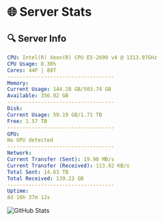 # 🌐 Server Stats
## 🔍 Server Info
```yaml
CPU: Intel(R) Xeon(R) CPU E5-2699 v4 @ 1313.97GHz
CPU Usage: 0.30%
Cores: 44P | 88T
-----------------------------------
Memory:
Current Usage: 144.28 GB/503.74 GB
Available: 356.02 GB
-----------------------------------
Disk:
Current Usage: 59.19 GB/1.71 TB
Free: 1.57 TB
-----------------------------------
GPU:
No GPU detected
-----------------------------------
Network:
Current Transfer (Sent): 19.98 MB/s
Current Transfer (Received): 113.92 KB/s
Total Sent: 14.63 TB
Total Received: 139.23 GB
-----------------------------------
Uptime:
8d 16h 37m 12s
```
![GitHub Stats](https://img.shields.io/badge/Updated-2025-03-16_14:00:01-blue)